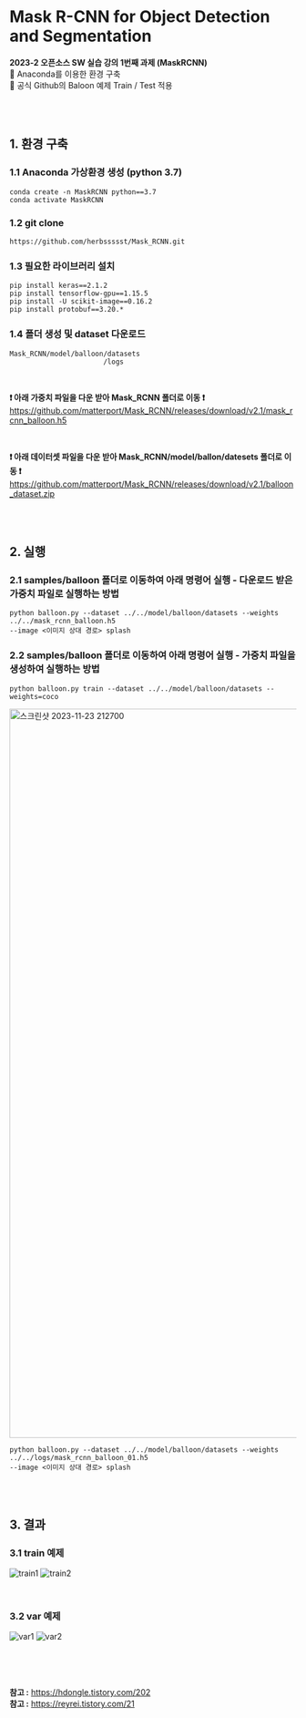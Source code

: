 # Mask R-CNN for Object Detection and Segmentation

**2023-2 오픈소스 SW 실습 강의 1번째 과제 (MaskRCNN)** <br/>
📢 Anaconda를 이용한 환경 구축 <br/>
📢 공식 Github의 Baloon 예제 Train / Test 적용 <br/>

<br/><br/>

## 1. 환경 구축
### 1.1 Anaconda 가상환경 생성 (python 3.7)
```
conda create -n MaskRCNN python==3.7
conda activate MaskRCNN
```
### 1.2 git clone
```
https://github.com/herbssssst/Mask_RCNN.git
```
### 1.3 필요한 라이브러리 설치
```
pip install keras==2.1.2
pip install tensorflow-gpu==1.15.5
pip install -U scikit-image==0.16.2
pip install protobuf==3.20.*
```
### 1.4 폴더 생성 및 dataset 다운로드
```
Mask_RCNN/model/balloon/datasets
                       /logs
```
<br/>

**❗ 아래 가중치 파일을 다운 받아 Mask_RCNN 폴더로 이동 ❗**<br/>
https://github.com/matterport/Mask_RCNN/releases/download/v2.1/mask_rcnn_balloon.h5

<br/>

**❗ 아래 데이터셋 파일을 다운 받아 Mask_RCNN/model/ballon/datesets 폴더로 이동 ❗**<br/>
https://github.com/matterport/Mask_RCNN/releases/download/v2.1/balloon_dataset.zip 

<br/><br/>

## 2. 실행
### 2.1 samples/balloon 폴더로 이동하여 아래 명령어 실행 - 다운로드 받은 가중치 파일로 실행하는 방법
```
python balloon.py --dataset ../../model/balloon/datasets --weights ../../mask_rcnn_balloon.h5
--image <이미지 상대 경로> splash
```
### 2.2 samples/balloon 폴더로 이동하여 아래 명령어 실행 - 가중치 파일을 생성하여 실행하는 방법
```
python balloon.py train --dataset ../../model/balloon/datasets --weights=coco
```

<img width="1280" alt="스크린샷 2023-11-23 212700" src="https://github.com/herbssssst/OpenSource-SW-Telegram-Bot/assets/98319466/2f9db0d9-e773-417a-9bf8-ee044144a79c"> <br/>

```
python balloon.py --dataset ../../model/balloon/datasets --weights ../../logs/mask_rcnn_balloon_01.h5
--image <이미지 상대 경로> splash
```

<br/><br/>

## 3. 결과
### 3.1 train 예제
![train1](https://github.com/herbssssst/OpenSource-SW-Telegram-Bot/assets/98319466/d756635b-32d1-4c07-9dcd-39dd7296ff9d)
![train2](https://github.com/herbssssst/OpenSource-SW-Telegram-Bot/assets/98319466/11726609-abb1-4207-8285-2e1dbfcda82d)

<br/>

### 3.2 var 예제
![var1](https://github.com/herbssssst/OpenSource-SW-Telegram-Bot/assets/98319466/f4b88257-a5a2-4f8d-ac1b-5fa14d7394b9)
![var2](https://github.com/herbssssst/OpenSource-SW-Telegram-Bot/assets/98319466/4205945e-11c5-4813-a80a-a9577794bf4b)

<br/><br/><br/>

**참고 :** https://hdongle.tistory.com/202 <br/>
**참고 :** https://reyrei.tistory.com/21
